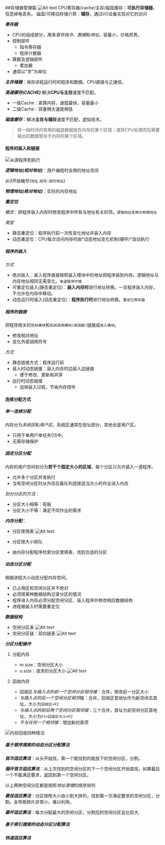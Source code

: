 ##存储器管理篇
![Alt text](./1512310702789.png)
CPU寄存器/cache/主存/磁盘缓存：**可执行存储器**，信息掉电丢失。
磁盘/可移动存储介质：**辅存**，通过I/O设备实现对它的访问

***寄存器***
* CPU的组成部分，用来*暂存指令*、*数据*和*地址*。容量小，价格昂贵。
* 控制部件
	* 指令寄存器
	* 程序计数器
* 算数及逻辑部件
	* 累加器
* 通常以"字"为单位

***主存储器***：保存进程运行时的程序和数据。CPU直接与之通信。

***高速缓存(CACHE)***:解决**CPU与主存**速度不匹配。
* 一级Cache：紧靠内存，速度最快，容量最小
* 二级Cache：容量稍大速度稍低

***磁盘缓存***：解决**主存与辅存**速度不匹配，虚拟技术。
>将一段时间内常用的磁盘数据放在内存的某个区域；或将CPU处理完后需要输出的数据暂存于内存的某个区域。

#### 程序的装入和链接

![从源程序到执行](./1512314513856.png)

***逻辑地址(相对地址)***：用户编程时会用的地址空间

从0开始编号(`地址` `段号:段内地址`)

***物理地址(绝对地址)***：实际的内存地址

***重定位***

*概念*：把程序装入内存时修改程序中所有与地址有关的项。`逻辑地址变换为物理地址`

*类型*

* 静态重定位：程序执行前一次性变化地址并装入内存
* 动态重定位：CPU每次访问内存时由*动态地址变化机制(硬件)*自动执行

##### 程序的装入

*方式*

* 绝对装入：装入程序直接按照装入模块中的地址把程序装到内存。逻辑地址与内存地址相同无需变化。`单道程序环境`
* 可重定位装入(静态重定位)：**装入内存时**进行地址转换。一旦程序装入内存，不允许在内存中移动。
* 动态运行时装入(动态重定位)：**程序执行时**进行地址转换。`重定位寄存器`

##### 程序的链接

把程序相关的`目标模块`和`系统调用模块(库函数)`链接成`装入模块`。

* 修改相对地址
* 变化外部调用符号

*方式*

* 静态链接方式：程序运行前
* 装入时动态链接：装入内存时边装入边链接
	* 便于修改、更新和共享
* 运行时动态链接
	* 加快装入过程，节省内存控件

#### 连续分配方式

##### 单一连续分配
内存分为*系统区*和*用户区*。系统区通常在低址部分，其他全是用户区。

* 只用于单用户单任务OS中。
* 无需存储保护

##### 固定分区分配

内存的用户空间划分为**若干个固定大小的区域**，每个分区只允许装入一道程序。

* 允许多个分区并发执行
* 当有空闲分区时从外存后备队列选择适当大小的作业进入内存

*划分分区的方法*：

* 分区大小相等：死板
* 分区大小不等：满足不同作业的需求

***内存分配***：
* 分区使用表
![Alt text](./1512317007305.png)

* 分区按大小排队
* 由内存分配程序检索分区使用表，找到合适的分区

##### ***动态分区分配***
根据进程大小动态分配内存空间。

* 已占用区和空闲分区并不绝对
* 必须用某种数据结构记录分区的情况
* 程序进入内存必须分配空闲分区、装入程序并修改相应数据结构
* 进程被装入时需要重定位


***数据结构***

* 空闲分区表
![Alt text](./1512317100764.png)
* 空闲分区链：双向链表
![Alt text](./1512317112936.png)

***分区分配操作***
1. 分配内存
	* m.size：空闲分区大小
	* u.size：请求的分区大小
![Alt text](./1512317256786.png)

2. 回收内存
	* 回收区*与插入点的前一个空闲分区相邻接*：合并，修改前一分区大小
	* *与插入点的后一个空闲分区相邻*接：合并，回收区首地址作为新空闲去首址，大小为`回收区+F2`
	* *与插入点的前后两个空闲分区相邻接*：三个合并，首址为前空闲分区首地址，大小为`F1+回收区大小+F2`
	* *不与任何一个相邻接*：增加新的表项

![内存回收四种情况](./1512317781195.png)

#####  基于顺序搜索的动态分区分配算法

***首次适应算法***：从头开始找，第一个能找到的能放下的空闲分区，分割。

***循环首次适应算法***：从上次找到的空闲分区的下一个空闲分区开始查找，如果最后一个不能满足要求，返回到第一个空闲分区。

以上两种空闲分区都是按照*地址递增*的顺序排列

***最佳适应算法***：分区按照大小由小到大排列，找到第一次满足要求的空闲分区，分割。会导致碎片非常小，难以利用。

***最坏适应算法***：每次分配最大的空闲分区，分割后的空闲分区会比较大.

##### 基于索引搜索的动态分区分配算法

***快速适应算法***